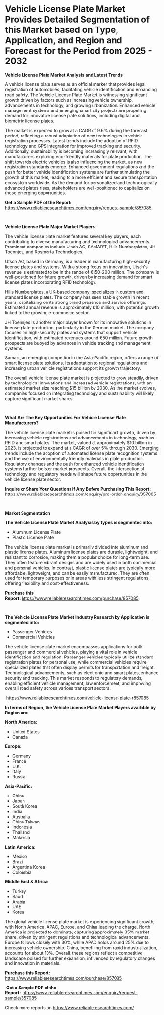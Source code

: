 <p><h1>Vehicle License Plate Market Provides Detailed Segmentation of this Market based on Type, Application, and Region and Forecast for the Period from 2025 - 2032</h1></p><p><strong>Vehicle License Plate Market Analysis and Latest Trends</strong></p>
<p><p>A vehicle license plate serves as an official marker that provides legal registration of automobiles, facilitating vehicle identification and enhancing road safety. The Vehicle License Plate Market is witnessing significant growth driven by factors such as increasing vehicle ownership, advancements in technology, and growing urbanization. Enhanced vehicle management systems and emerging smart city projects are propelling demand for innovative license plate solutions, including digital and biometric license plates.</p><p>The market is expected to grow at a CAGR of 9.6% during the forecast period, reflecting a robust adaptation of new technologies in vehicle registration processes. Latest trends include the adoption of RFID technology and GPS integration for improved tracking and security. Additionally, sustainability is becoming increasingly relevant, with manufacturers exploring eco-friendly materials for plate production. The shift towards electric vehicles is also influencing the market, as new registration standards emerge. Enhanced government regulations and the push for better vehicle identification systems are further stimulating the growth of this market, leading to a more efficient and secure transportation ecosystem worldwide. As the demand for personalized and technologically advanced plates rises, stakeholders are well-positioned to capitalize on these emerging opportunities.</p></p>
<p><strong>Get a Sample PDF of the Report:&nbsp;</strong> <a href="https://www.reliableresearchtimes.com/enquiry/request-sample/857085?utm_campaign=3170&utm_medium=2&utm_source=Github&utm_content=ia&utm_term=30032025&utm_id=vehicle-license-plate">https://www.reliableresearchtimes.com/enquiry/request-sample/857085</a></p>
<p>&nbsp;</p>
<p><strong>Vehicle License Plate Major Market Players</strong></p>
<p><p>The vehicle license plate market features several key players, each contributing to diverse manufacturing and technological advancements. Prominent companies include Utsch AG, SAMAR’T, Hills Numberplates, JH Toennjes, and Rosmerta Technologies. </p><p>Utsch AG, based in Germany, is a leader in manufacturing high-security license plates and systems. With a strong focus on innovation, Utsch's revenue is estimated to be in the range of €150-200 million. The company is well-positioned for future growth, driven by increasing demand for smart license plates incorporating RFID technology.</p><p>Hills Numberplates, a UK-based company, specializes in custom and standard license plates. The company has seen stable growth in recent years, capitalizing on its strong brand presence and service offerings. Estimated annual revenue is approximately £10 million, with potential growth linked to the growing e-commerce sector.</p><p>JH Toennjes is another major player known for its innovative solutions in license plate production, particularly in the German market. The company focuses on high-security plates and systems that support vehicle identification, with estimated revenues around €50 million. Future growth prospects are buoyed by advances in vehicle tracking and management systems.</p><p>Samart, an emerging competitor in the Asia-Pacific region, offers a range of smart license plate solutions. Its adaptation to regional regulations and increasing urban vehicle registrations support its growth trajectory.</p><p>The overall vehicle license plate market is projected to grow steadily, driven by technological innovations and increased vehicle registrations, with an estimated market size reaching $15 billion by 2030. As the market evolves, companies focused on integrating technology and sustainability will likely capture significant market shares.</p></p>
<p>&nbsp;</p>
<p><strong>What Are The Key Opportunities For Vehicle License Plate Manufacturers?</strong></p>
<p><p>The vehicle license plate market is poised for significant growth, driven by increasing vehicle registrations and advancements in technology, such as RFID and smart plates. The market, valued at approximately $10 billion in 2023, is projected to expand at a CAGR of over 5% through 2030. Emerging trends include the adoption of automated license plate recognition systems and the use of environmentally friendly materials in plate production. Regulatory changes and the push for enhanced vehicle identification systems further bolster market prospects. Overall, the intersection of technology and regulatory needs will shape future opportunities in the vehicle license plate sector.</p></p>
<p><strong>Inquire or Share Your Questions If Any Before Purchasing This Report:</strong> <a href="https://www.reliableresearchtimes.com/enquiry/pre-order-enquiry/857085?utm_campaign=3170&utm_medium=2&utm_source=Github&utm_content=ia&utm_term=30032025&utm_id=vehicle-license-plate">https://www.reliableresearchtimes.com/enquiry/pre-order-enquiry/857085</a></p>
<p>&nbsp;</p>
<p><strong>Market Segmentation</strong></p>
<p><strong>The Vehicle License Plate Market Analysis by types is segmented into:</strong></p>
<p><ul><li>Aluminum License Plate</li><li>Plastic License Plate</li></ul></p>
<p><p>The vehicle license plate market is primarily divided into aluminum and plastic license plates. Aluminum license plates are durable, lightweight, and resistant to corrosion, making them a popular choice for long-term use. They often feature vibrant designs and are widely used in both commercial and personal vehicles. In contrast, plastic license plates are typically more affordable, lightweight, and can be easily manufactured. They are often used for temporary purposes or in areas with less stringent regulations, offering flexibility and cost-effectiveness.</p></p>
<p><strong>Purchase this Report:&nbsp;</strong><a href="https://www.reliableresearchtimes.com/purchase/857085?utm_campaign=3170&utm_medium=2&utm_source=Github&utm_content=ia&utm_term=30032025&utm_id=vehicle-license-plate">https://www.reliableresearchtimes.com/purchase/857085</a></p>
<p>&nbsp;</p>
<p><strong>The Vehicle License Plate Market Industry Research by Application is segmented into:</strong></p>
<p><ul><li>Passenger Vehicles</li><li>Commercial Vehicles</li></ul></p>
<p><p>The vehicle license plate market encompasses applications for both passenger and commercial vehicles, playing a vital role in vehicle identification and regulation. Passenger vehicles typically utilize standard registration plates for personal use, while commercial vehicles require specialized plates that often display permits for transportation and freight. Technological advancements, such as electronic and smart plates, enhance security and tracking. This market responds to regulatory demands, enabling efficient vehicle management, law enforcement, and improving overall road safety across various transport sectors.</p></p>
<p><a href="https://www.reliableresearchtimes.com/vehicle-license-plate-r857085?utm_campaign=3170&utm_medium=2&utm_source=Github&utm_content=ia&utm_term=30032025&utm_id=vehicle-license-plate">&nbsp;https://www.reliableresearchtimes.com/vehicle-license-plate-r857085</a></p>
<p><strong>In terms of Region, the Vehicle License Plate Market Players available by Region are:</strong></p>
<p>
    <p> <strong> North America: </strong>
        <ul>
            <li>United States</li>
            <li>Canada</li>
        </ul>
        </p> 
    <p> <strong> Europe: </strong>
        <ul>
            <li>Germany</li>
            <li>France</li>
            <li>U.K.</li>
            <li>Italy</li>
            <li>Russia</li>
        </ul>
        </p> 
    <p> <strong> Asia-Pacific: </strong>
        <ul>
            <li>China</li>
            <li>Japan</li>
            <li>South Korea</li>
            <li>India</li>
            <li>Australia</li>
            <li>China Taiwan</li>
            <li>Indonesia</li>
            <li>Thailand</li>
            <li>Malaysia</li>
        </ul>
        </p> 
    <p> <strong> Latin America: </strong>
        <ul>
            <li>Mexico</li>
            <li>Brazil</li>
            <li>Argentina Korea</li>
            <li>Colombia</li>
        </ul>
        </p> 
    <p> <strong> Middle East & Africa: </strong>
        <ul>
            <li>Turkey</li>
            <li>Saudi</li>
            <li>Arabia</li>
            <li>UAE</li>
            <li>Korea</li>
        </ul>
    </p>
    </p>
<p><p>The global vehicle license plate market is experiencing significant growth, with North America, APAC, Europe, and China leading the charge. North America is projected to dominate, capturing approximately 35% market share, driven by stringent regulations and technological advancements. Europe follows closely with 30%, while APAC holds around 25% due to increasing vehicle ownership. China, benefiting from rapid industrialization, accounts for about 10%. Overall, these regions reflect a competitive landscape poised for further expansion, influenced by regulatory changes and innovation in materials.</p></p>
<p><strong>Purchase this Report: </strong><a href="https://www.reliableresearchtimes.com/purchase/857085?utm_campaign=3170&utm_medium=2&utm_source=Github&utm_content=ia&utm_term=30032025&utm_id=vehicle-license-plate">https://www.reliableresearchtimes.com/purchase/857085</a></p>
<p>&nbsp;<strong>Get a Sample PDF of the Report:&nbsp;&nbsp;</strong><a href="https://www.reliableresearchtimes.com/enquiry/request-sample/857085?utm_campaign=3170&utm_medium=2&utm_source=Github&utm_content=ia&utm_term=30032025&utm_id=vehicle-license-plate">https://www.reliableresearchtimes.com/enquiry/request-sample/857085</a></p>
<p><strong></strong></p>
<p>Check more reports on <a href="https://www.reliableresearchtimes.com/?utm_campaign=3170&utm_medium=2&utm_source=Github&utm_content=ia&utm_term=30032025&utm_id=vehicle-license-plate">https://www.reliableresearchtimes.com/</a></p>